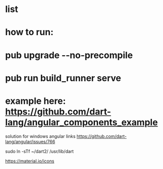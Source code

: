 # list

# how to run:
#  pub upgrade --no-precompile
#  pub run build_runner serve

# example here: https://github.com/dart-lang/angular_components_example

solution for windows angular links https://github.com/dart-lang/angular/issues/766

sudo ln -sTf ~/dart2/ /usr/lib/dart

https://material.io/icons

